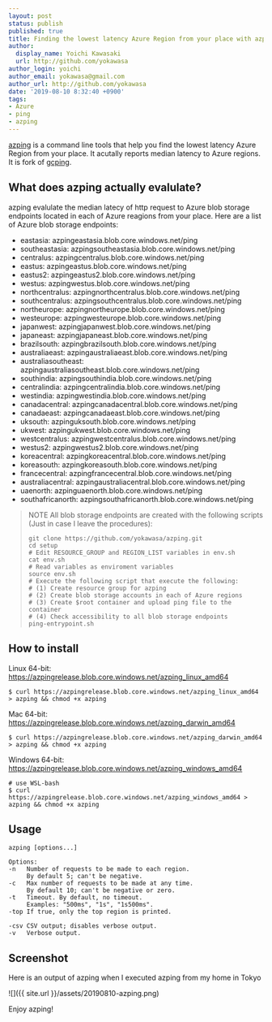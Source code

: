 ```yaml
---
layout: post
status: publish
published: true
title: Finding the lowest latency Azure Region from your place with azping
author:
  display_name: Yoichi Kawasaki
  url: http://github.com/yokawasa
author_login: yoichi
author_email: yokawasa@gmail.com
author_url: http://github.com/yokawasa
date: '2019-08-10 8:32:40 +0900'
tags:
- Azure
- ping
- azping
---
```


[azping](https://github.com/yokawasa/azping) is a command line tools that help you find the lowest latency Azure Region from your place. It acutally reports median latency to Azure regions. It is fork of [gcping](https://github.com/GoogleCloudPlatform/gcping). 

## What does azping actually evalulate?

azping evalulate the median latecy of http request to Azure blob storage endpoints located in each of Azure reagions from your place. Here are a list of Azure blob storage endpoints:

-  eastasia:             azpingeastasia.blob.core.windows.net/ping
-  southeastasia:        azpingsoutheastasia.blob.core.windows.net/ping
-  centralus:            azpingcentralus.blob.core.windows.net/ping
-  eastus:               azpingeastus.blob.core.windows.net/ping
-  eastus2:              azpingeastus2.blob.core.windows.net/ping
-  westus:               azpingwestus.blob.core.windows.net/ping
-  northcentralus:       azpingnorthcentralus.blob.core.windows.net/ping
-  southcentralus:       azpingsouthcentralus.blob.core.windows.net/ping
-  northeurope:          azpingnortheurope.blob.core.windows.net/ping
-  westeurope:           azpingwesteurope.blob.core.windows.net/ping
- japanwest:            azpingjapanwest.blob.core.windows.net/ping
-  japaneast:            azpingjapaneast.blob.core.windows.net/ping
-  brazilsouth:          azpingbrazilsouth.blob.core.windows.net/ping
-  australiaeast:        azpingaustraliaeast.blob.core.windows.net/ping
-  australiasoutheast:   azpingaustraliasoutheast.blob.core.windows.net/ping
-  southindia:           azpingsouthindia.blob.core.windows.net/ping
-  centralindia:         azpingcentralindia.blob.core.windows.net/ping
-  westindia:            azpingwestindia.blob.core.windows.net/ping
-  canadacentral:        azpingcanadacentral.blob.core.windows.net/ping
-  canadaeast:           azpingcanadaeast.blob.core.windows.net/ping
-  uksouth:              azpinguksouth.blob.core.windows.net/ping
-  ukwest:               azpingukwest.blob.core.windows.net/ping
-  westcentralus:        azpingwestcentralus.blob.core.windows.net/ping
-  westus2:              azpingwestus2.blob.core.windows.net/ping
-  koreacentral:         azpingkoreacentral.blob.core.windows.net/ping
-  koreasouth:           azpingkoreasouth.blob.core.windows.net/ping
-  francecentral:        azpingfrancecentral.blob.core.windows.net/ping
-  australiacentral:     azpingaustraliacentral.blob.core.windows.net/ping
-  uaenorth:             azpinguaenorth.blob.core.windows.net/ping
-  southafricanorth:     azpingsouthafricanorth.blob.core.windows.net/ping

> NOTE
> All blob storage endpoints are created with the following scripts (Just in case I leave the procedures):
> ```
> git clone https://github.com/yokawasa/azping.git
> cd setup
> # Edit RESOURCE_GROUP and REGION_LIST variables in env.sh
> cat env.sh
> # Read variables as enviroment variables
> source env.sh
> # Execute the following script that execute the following: 
> # (1) Create resource group for azping
> # (2) Create blob storage accounts in each of Azure regions
> # (3) Create $root container and upload ping file to the container
> # (4) Check accessibility to all blob storage endpoints
> ping-entrypoint.sh
> ```

## How to install
Linux 64-bit: https://azpingrelease.blob.core.windows.net/azping_linux_amd64
```
$ curl https://azpingrelease.blob.core.windows.net/azping_linux_amd64 > azping && chmod +x azping
```
Mac 64-bit: https://azpingrelease.blob.core.windows.net/azping_darwin_amd64
```
$ curl https://azpingrelease.blob.core.windows.net/azping_darwin_amd64 > azping && chmod +x azping
```
Windows 64-bit: https://azpingrelease.blob.core.windows.net/azping_windows_amd64
```
# use WSL-bash
$ curl https://azpingrelease.blob.core.windows.net/azping_windows_amd64 > azping && chmod +x azping
```

## Usage
```
azping [options...]

Options:
-n   Number of requests to be made to each region.
     By default 5; can't be negative.
-c   Max number of requests to be made at any time.
     By default 10; can't be negative or zero.
-t   Timeout. By default, no timeout.
     Examples: "500ms", "1s", "1s500ms".
-top If true, only the top region is printed.

-csv CSV output; disables verbose output.
-v   Verbose output.
```

## Screenshot

Here is an output of azping when I executed azping from my home in Tokyo

![]({{ site.url }}/assets/20190810-azping.png)


Enjoy azping!
